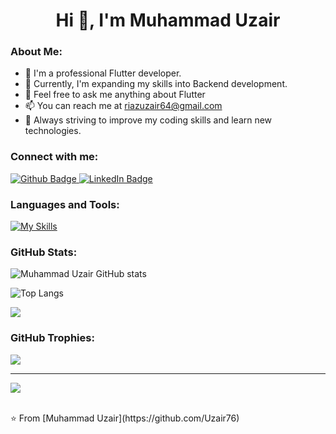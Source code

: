  <h1 align="center">Hi 👋, I'm Muhammad Uzair</h1>

 ### About Me:
- 🔭 I'm a professional Flutter developer.
- 🌱 Currently, I'm expanding my skills into Backend development.
- 💬 Feel free to ask me anything about Flutter 
- 📫 You can reach me at riazuzair64@gmail.com
- 🎯 Always striving to improve my coding skills and learn new technologies.

  
### Connect with me:
<div id="badges">
  <a href="https://github.com/uzair76">
    <img src="https://img.shields.io/badge/Github-white?style=for-the-badge&logo=Github&logoColor=black" alt="Github Badge"/>
  </a>
 <a href="https://www.linkedin.com/in/flutterdeveloperuzair/">
  <img src="https://img.shields.io/badge/LinkedIn-blue?style=for-the-badge&logo=linkedin&logoColor=white" alt="LinkedIn Badge"/>
</a>
  </a>
<!--    <a href="https://www.instagram.com/uzair_riaz_11">
    <img src="https://img.shields.io/badge/Instagram-purple?style=for-the-badge&logo=instagram&logoColor=white" alt="Instagram Badge"/>
  </a> -->
<!--    <a href="https://www.facebook.com/uzair.riaz.391">
    <img src="https://img.shields.io/badge/Facebook-blue?style=for-the-badge&logo=facebook&logoColor=white" alt="Facebook Badge"/>
  </a> -->
<!--    <a href="https://twitter.com">
    <img src="https://img.shields.io/badge/Twitter-blue?style=for-the-badge&logo=twitter&logoColor=white" alt="Twitter Badge"/>
  </a> -->
</div>

### Languages and Tools:
[![My Skills](https://skillicons.dev/icons?i=flutter,dart,laravel,firebase,github,git,postman,figma,xd,photoshop,javascript,mysql,sqlite&perline=6)](https://skillicons.dev)


### GitHub Stats:
![Muhammad Uzair GitHub stats](https://github-readme-stats.vercel.app/api?username=Uzair76&show_icons=true&theme=dark)

![Top Langs](https://github-readme-stats.vercel.app/api/top-langs/?username=Uzair76&theme=dark)

![](https://github-readme-streak-stats.herokuapp.com/?user=Uzair76&theme=dark&hide_border=false)<br/>

### GitHub Trophies:
![](https://github-profile-trophy.vercel.app/?username=Uzair76&theme=radical&no-frame=false&no-bg=true&margin-w=4)

---
[![](https://visitcount.itsvg.in/api?id=Uzair76&icon=0&color=0)](https://visitcount.itsvg.in)


<br>
⭐️ From [Muhammad Uzair](https://github.com/Uzair76)

